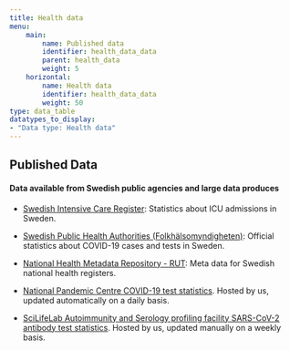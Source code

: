 ```yaml
---
title: Health data
menu:
    main:
        name: Published data
        identifier: health_data_data
        parent: health_data
        weight: 5
    horizontal:
        name: Health data
        identifier: health_data_data
        weight: 50
type: data_table
datatypes_to_display:
- "Data type: Health data"
---
```


## Published Data

#### Data available from Swedish public agencies and large data produces

*   [Swedish Intensive Care Register](https://www.icuregswe.org/data--resultat/covid-19-i-svensk-intensivvard/): Statistics about ICU admissions in Sweden.

*   [Swedish Public Health Authorities (Folkhälsomyndigheten)](https://www.folkhalsomyndigheten.se/smittskydd-beredskap/utbrott/aktuella-utbrott/covid-19/bekraftade-fall-i-sverige/): Official statistics about COVID-19 cases and tests in Sweden.

*   [National Health Metadata Repository - RUT](../rut): Meta data for Swedish national health registers.

*   [National Pandemic Centre COVID-19 test statistics](../npc-statistics). Hosted by us, updated automatically on a daily basis.

*   [SciLifeLab Autoimmunity and Serology profiling facility SARS-CoV-2 antibody test statistics](../serology-statistics). Hosted by us, updated manually on a weekly basis.
